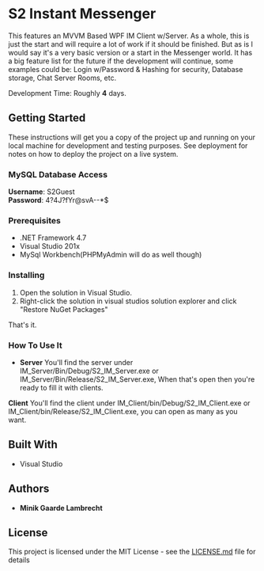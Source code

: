 # S2 Instant Messenger

This features an MVVM Based WPF IM Client w/Server. As a whole, this is just the start and will require a lot of work if it should be finished. But as is I would say it's a very basic version or a start in the Messenger world. It has a big feature list for the future if the development will continue, some examples could be: Login w/Password & Hashing for security, Database storage, Chat Server Rooms, etc.

Development Time: Roughly **4** days.

## Getting Started

These instructions will get you a copy of the project up and running on your local machine for development and testing purposes. See deployment for notes on how to deploy the project on a live system.

### MySQL Database Access
**Username**: S2Guest  
**Password**: 4?4J?fYr@svA--*$

### Prerequisites

* .NET Framework 4.7
* Visual Studio 201x
* MySql Workbench(PHPMyAdmin will do as well though)

### Installing

1. Open the solution in Visual Studio.
2. Right-click the solution in visual studios solution explorer and click "Restore NuGet Packages"

That's it.

### How To Use It

 * **Server**
 You'll find the server under IM_Server/Bin/Debug/S2_IM_Server.exe or IM_Server/Bin/Release/S2_IM_Server.exe,
 When that's open then you're ready to fill it with clients.
 
 **Client**
 You'll find the client under IM_Client/bin/Debug/S2_IM_Client.exe or IM_Client/bin/Release/S2_IM_Client.exe,
 you can open as many as you want.

## Built With

* Visual Studio


## Authors

* **Minik Gaarde Lambrecht**

## License

This project is licensed under the MIT License - see the [LICENSE.md](LICENSE.md) file for details
